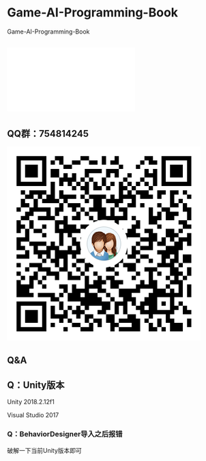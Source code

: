 # Game-AI-Programming-Book
Game-AI-Programming-Book

## ![勘误](./Docs勘误.md)

## QQ群：754814245     

![QQ群](/Help/Icon/754814245.png)     

## Q&A

## Q：Unity版本

Unity 2018.2.12f1

Visual Studio 2017

### Q：BehaviorDesigner导入之后报错

破解一下当前Unity版本即可

